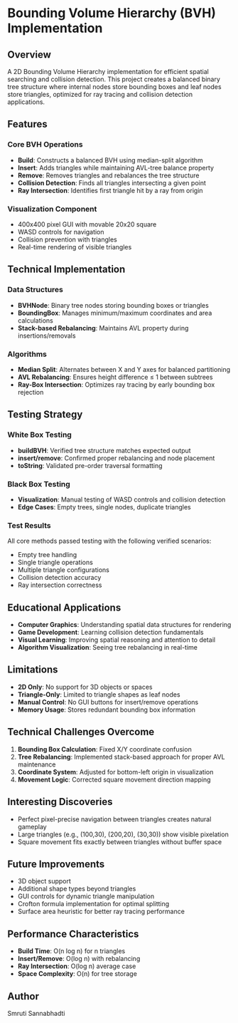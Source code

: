 # Bounding Volume Hierarchy (BVH) Implementation

## Overview
A 2D Bounding Volume Hierarchy implementation for efficient spatial searching and collision detection. This project creates a balanced binary tree structure where internal nodes store bounding boxes and leaf nodes store triangles, optimized for ray tracing and collision detection applications.

## Features

### Core BVH Operations
- **Build**: Constructs a balanced BVH using median-split algorithm
- **Insert**: Adds triangles while maintaining AVL-tree balance property
- **Remove**: Removes triangles and rebalances the tree structure
- **Collision Detection**: Finds all triangles intersecting a given point
- **Ray Intersection**: Identifies first triangle hit by a ray from origin

### Visualization Component
- 400x400 pixel GUI with movable 20x20 square
- WASD controls for navigation
- Collision prevention with triangles
- Real-time rendering of visible triangles

## Technical Implementation

### Data Structures
- **BVHNode**: Binary tree nodes storing bounding boxes or triangles
- **BoundingBox**: Manages minimum/maximum coordinates and area calculations
- **Stack-based Rebalancing**: Maintains AVL property during insertions/removals

### Algorithms
- **Median Split**: Alternates between X and Y axes for balanced partitioning
- **AVL Rebalancing**: Ensures height difference ≤ 1 between subtrees
- **Ray-Box Intersection**: Optimizes ray tracing by early bounding box rejection

## Testing Strategy

### White Box Testing
- **buildBVH**: Verified tree structure matches expected output
- **insert/remove**: Confirmed proper rebalancing and node placement
- **toString**: Validated pre-order traversal formatting

### Black Box Testing
- **Visualization**: Manual testing of WASD controls and collision detection
- **Edge Cases**: Empty trees, single nodes, duplicate triangles

### Test Results
All core methods passed testing with the following verified scenarios:
- Empty tree handling
- Single triangle operations
- Multiple triangle configurations
- Collision detection accuracy
- Ray intersection correctness

## Educational Applications
- **Computer Graphics**: Understanding spatial data structures for rendering
- **Game Development**: Learning collision detection fundamentals
- **Visual Learning**: Improving spatial reasoning and attention to detail
- **Algorithm Visualization**: Seeing tree rebalancing in real-time

## Limitations
- **2D Only**: No support for 3D objects or spaces
- **Triangle-Only**: Limited to triangle shapes as leaf nodes
- **Manual Control**: No GUI buttons for insert/remove operations
- **Memory Usage**: Stores redundant bounding box information

## Technical Challenges Overcome
1. **Bounding Box Calculation**: Fixed X/Y coordinate confusion
2. **Tree Rebalancing**: Implemented stack-based approach for proper AVL maintenance
3. **Coordinate System**: Adjusted for bottom-left origin in visualization
4. **Movement Logic**: Corrected square movement direction mapping

## Interesting Discoveries
- Perfect pixel-precise navigation between triangles creates natural gameplay
- Large triangles (e.g., (100,30), (200,20), (30,30)) show visible pixelation
- Square movement fits exactly between triangles without buffer space

## Future Improvements
- 3D object support
- Additional shape types beyond triangles
- GUI controls for dynamic triangle manipulation
- Crofton formula implementation for optimal splitting
- Surface area heuristic for better ray tracing performance

## Performance Characteristics
- **Build Time**: O(n log n) for n triangles
- **Insert/Remove**: O(log n) with rebalancing
- **Ray Intersection**: O(log n) average case
- **Space Complexity**: O(n) for tree storage

## Author
Smruti Sannabhadti